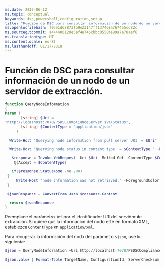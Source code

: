 ```yaml
---
ms.date: 2017-06-12
ms.topic: conceptual
keywords: dsc,powershell,configuration,setup
title: "Función de DSC para consultar información de un nodo de un servidor de extracción."
ms.openlocfilehash: f97e1d62873fb9e23147ff137468a767455cd82c
ms.sourcegitcommit: a444406120e5af4e746cbbc0558fe89a7e78aef6
ms.translationtype: HT
ms.contentlocale: es-ES
ms.lasthandoff: 01/17/2018
---
```

# <a name="dsc-function-to-query-node-information-from-pull-server"></a>Función de DSC para consultar información de un nodo de un servidor de extracción.

```powershell
function QueryNodeInformation
{
Param (      
       [string] $Uri =
"http://localhost:7070/PSDSCComplianceServer.svc/Status",                         
       [string] $ContentType = "application/json"           
     )

  Write-Host "Querying node information from pull server URI  = $Uri" -ForegroundColor Green

  Write-Host "Querying node status in content type  = $ContentType " -ForegroundColor Green

   $response = Invoke-WebRequest -Uri $Uri -Method Get -ContentType $ContentType -UseDefaultCredentials -Headers 
    @{Accept = $ContentType}

   if($response.StatusCode -ne 200)
 {
     Write-Host "node information was not retrieved." -ForegroundColor Red
 }

 $jsonResponse = ConvertFrom-Json $response.Content

  return $jsonResponse
}
```

Reemplace el parámetro `Uri` por el identificador URI del servidor de extracción. Si quiere que la información del nodo esté en formato XML, establezca `ContentType` en `application/xml`.

Para recuperar la información del nodo del parámetro `$json`, use lo siguiente:

```powershell
$json = QueryNodeInformation –Uri http://localhost:7070/PSDSCComplianceServer.svc/Status 

$json.value | Format-Table TargetName, ConfigurationId, ServerChecksum, NodeCompliant, LastComplianceTime, StatusCode
```

